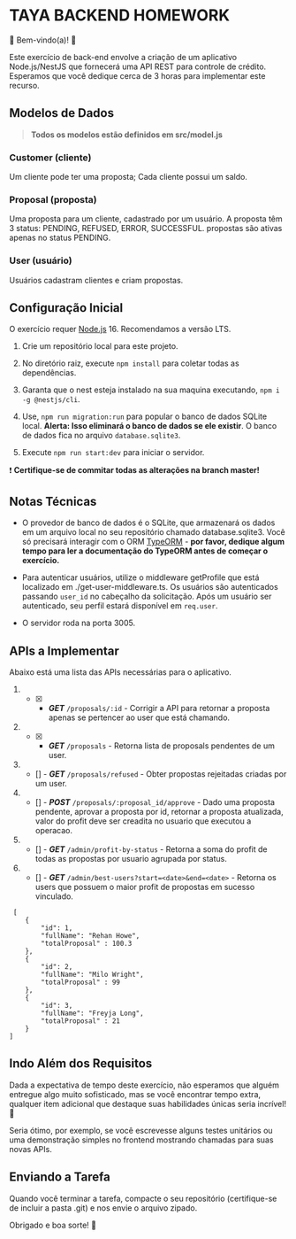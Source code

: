 # TAYA BACKEND HOMEWORK

💫 Bem-vindo(a)! 🎉

Este exercício de back-end envolve a criação de um aplicativo Node.js/NestJS que fornecerá uma API REST para controle de crédito. Esperamos que você dedique cerca de 3 horas para implementar este recurso.

## Modelos de Dados

> **Todos os modelos estão definidos em src/model.js**

### Customer (cliente)

Um cliente pode ter uma proposta;
Cada cliente possui um saldo.

### Proposal (proposta)

Uma proposta para um cliente, cadastrado por um usuário.
A proposta têm 3 status: PENDING, REFUSED, ERROR, SUCCESSFUL.
propostas são ativas apenas no status PENDING.

### User (usuário)

Usuários cadastram clientes e criam propostas.

## Configuração Inicial

O exercício requer [Node.js](https://nodejs.org/en/) 16. Recomendamos a versão LTS.

1. Crie um repositório local para este projeto.

1. No diretório raiz, execute `npm install` para coletar todas as dependências.

1. Garanta que o nest esteja instalado na sua maquina executando, `npm i -g @nestjs/cli`.

1. Use, `npm run migration:run` para popular o banco de dados SQLite local. **Alerta: Isso eliminará o banco de dados se ele existir**. O banco de dados fica no arquivo `database.sqlite3`.

1. Execute `npm run start:dev` para iniciar o servidor.

❗️ **Certifique-se de commitar todas as alterações na branch master!**

## Notas Técnicas

- O provedor de banco de dados é o SQLite, que armazenará os dados em um arquivo local no seu repositório chamado database.sqlite3. Você só precisará interagir com o ORM [TypeORM](https://typeorm.io/) - **por favor, dedique algum tempo para ler a documentação do TypeORM antes de começar o exercício.**

- Para autenticar usuários, utilize o middleware getProfile que está localizado em ./get-user-middleware.ts. Os usuários são autenticados passando `user_id` no cabeçalho da solicitação. Após um usuário ser autenticado, seu perfil estará disponível em `req.user`.
- O servidor roda na porta 3005.

## APIs a Implementar

Abaixo está uma lista das APIs necessárias para o aplicativo.

1. - [x] - **_GET_** `/proposals/:id` - Corrigir a API para retornar a proposta apenas se pertencer ao user que está chamando.

1. - [x] - **_GET_** `/proposals` - Retorna lista de proposals pendentes de um user.

1. - [] - **_GET_** `/proposals/refused` - Obter propostas rejeitadas criadas por um user.

1. - [] - **_POST_** `/proposals/:proposal_id/approve` - Dado uma proposta pendente, aprovar a proposta por id, retornar a proposta atualizada, valor do profit deve ser creadita no usuario que executou a operacao.

1. - [] - **_GET_** `/admin/profit-by-status` - Retorna a soma do profit de todas as propostas por usuario agrupada por status.

1. - [] - **_GET_** `/admin/best-users?start=<date>&end=<date>` - Retorna os users que possuem o maior profit de propostas em sucesso vinculado.

```
 [
    {
        "id": 1,
        "fullName": "Rehan Howe",
        "totalProposal" : 100.3
    },
    {
        "id": 2,
        "fullName": "Milo Wright",
        "totalProposal" : 99
    },
    {
        "id": 3,
        "fullName": "Freyja Long",
        "totalProposal" : 21
    }
]
```

## Indo Além dos Requisitos

Dada a expectativa de tempo deste exercício, não esperamos que alguém entregue algo muito sofisticado, mas se você encontrar tempo extra, qualquer item adicional que destaque suas habilidades únicas seria incrível! 🙌

Seria ótimo, por exemplo, se você escrevesse alguns testes unitários ou uma demonstração simples no frontend mostrando chamadas para suas novas APIs.

## Enviando a Tarefa

Quando você terminar a tarefa, compacte o seu repositório (certifique-se de incluir a pasta .git) e nos envie o arquivo zipado.

Obrigado e boa sorte! 🙏
